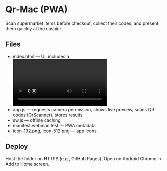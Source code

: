 # Qr‑Mac (PWA)

Scan supermarket items before checkout, collect their codes, and present them quickly at the cashier.

## Files
- index.html — UI, includes a <video> preview element
- app.js — requests camera permission, shows live preview, scans QR codes (QrScanner), stores results
- sw.js — offline caching
- manifest.webmanifest — PWA metadata
- icon-192.png, icon-512.png — app icons

## Deploy
Host the folder on HTTPS (e.g., GitHub Pages). Open on Android Chrome → Add to Home screen.
